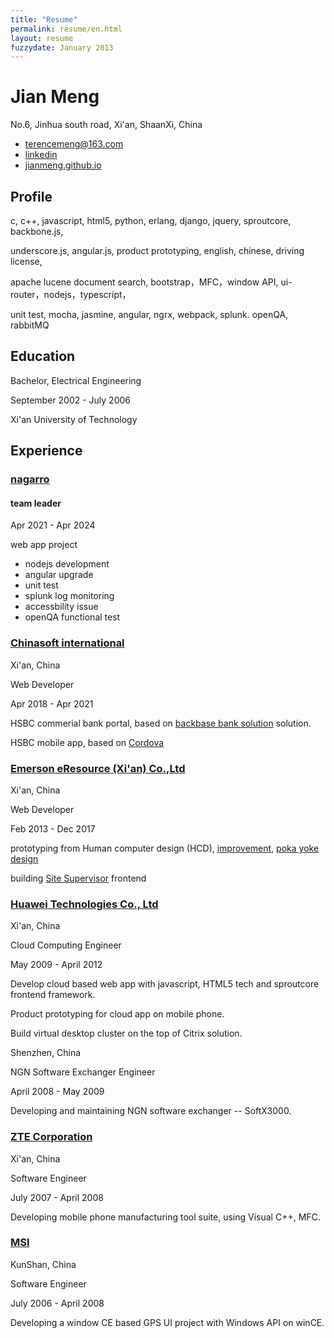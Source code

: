 ```yaml
---
title: "Resume"
permalink: resume/en.html
layout: resume
fuzzydate: January 2013
---
```


# Jian Meng

 No.6, Jinhua south road, Xi'an, ShaanXi, China
 
* <terencemeng@163.com>
* [linkedin](http://www.linkedin.com/pub/jian-meng/41/927/449)
* [jianmeng.github.io](https://jianmeng.github.io)
 
## Profile

c, c++, javascript, html5, python, erlang, django, jquery, sproutcore, backbone.js,

underscore.js, angular.js, product prototyping, english, chinese, driving license,

apache lucene document search, bootstrap，MFC，window API, ui-router，nodejs，typescript，

unit test, mocha, jasmine, angular, ngrx, webpack, splunk. openQA, rabbitMQ



## Education
Bachelor, Electrical Engineering

September 2002 - July 2006

Xi'an University of Technology 


## Experience

### [nagarro](https://www.nagarro.com/en)

#### team leader

 Apr 2021 - Apr 2024

web app project 
 * nodejs development
 * angular upgrade
 * unit test
 * splunk log monitoring
 * accessbility issue
 * openQA functional test

### [Chinasoft international](http://www.chinasofti.com/)

  Xi'an, China

  Web Developer

  Apr 2018 - Apr 2021

  HSBC commerial bank portal, based on [backbase bank solution](http://backbase.com) 
solution.

  HSBC mobile app, based on [Cordova](https://cordova.apache.org/)

### [Emerson eResource (Xi'an) Co.,Ltd](https://www.emerson.com/)
  
  Xi'an, China

  Web Developer

  Feb 2013 - Dec 2017

  prototyping from Human computer design (HCD), [improvement](/blog/help-as-a-gate-to-improve.html), [poka yoke design](/blog/poka-yoke-update-firmware.html)
  
  building [Site Supervisor](http://www.emersonclimate.com/en-us/Brands/Emerson/Emerson-Retail-Solutions/C-Stores/Introducing-ecoSYS/Pages/introducing-ecosys.aspx) frontend

  
### [Huawei Technologies Co., Ltd](http://www.huawei.com) 

  Xi'an, China

  Cloud Computing Engineer 

  May 2009 - April 2012

  Develop cloud based web app with javascript, HTML5 tech and sproutcore frontend framework.

  Product prototyping for cloud app on mobile phone.

  Build virtual desktop cluster on the top of Citrix solution.


  Shenzhen, China

  NGN Software Exchanger Engineer 

  April 2008 - May 2009

  Developing and maintaining NGN software exchanger -- SoftX3000.


### [ZTE Corporation](http://www.zte.com.cn)
  
  Xi'an, China

  Software Engineer 
  
  July 2007 - April 2008

  Developing mobile phone manufacturing tool suite, using Visual C++, MFC.



### [MSI](http://www.msi.com)
  
  KunShan, China

  Software Engineer
  
  July 2006 - April 2008

  Developing a window CE based GPS UI project with Windows API on winCE.



